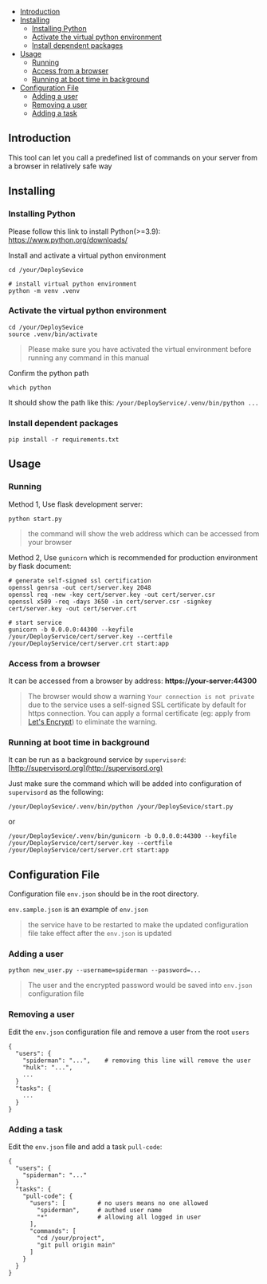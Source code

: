 

<!-- toc -->

- [Introduction](#introduction)
- [Installing](#installing)
  * [Installing Python](#installing-python)
  * [Activate the virtual python environment](#activate-the-virtual-python-environment)
  * [Install dependent packages](#install-dependent-packages)
- [Usage](#usage)
  * [Running](#running)
  * [Access from a browser](#access-from-a-browser)
  * [Running at boot time in background](#running-at-boot-time-in-background)
- [Configuration File](#configuration-file)
  * [Adding a user](#adding-a-user)
  * [Removing a user](#removing-a-user)
  * [Adding a task](#adding-a-task)

<!-- tocstop -->

## Introduction

This tool can let you call a predefined list of commands on your server from a browser in relatively safe way

## Installing

### Installing Python

Please follow this link to install Python(>=3.9): https://www.python.org/downloads/

Install and activate a virtual python environment
```
cd /your/DeploySevice

# install virtual python environment
python -m venv .venv
```

### Activate the virtual python environment

```
cd /your/DeploySevice
source .venv/bin/activate
```

> Please make sure you have activated the virtual environment before running any command in this manual

Confirm the python path

`which python`

It should show the path like this: `/your/DeployService/.venv/bin/python ...`

### Install dependent packages

```
pip install -r requirements.txt
```

## Usage

### Running

Method 1, Use flask development server:

```
python start.py
```

> the command will show the web address which can be accessed from your browser

Method 2, Use `gunicorn` which is recommended for production environment by flask document:

```
# generate self-signed ssl certification
openssl genrsa -out cert/server.key 2048
openssl req -new -key cert/server.key -out cert/server.csr
openssl x509 -req -days 3650 -in cert/server.csr -signkey cert/server.key -out cert/server.crt

# start service
gunicorn -b 0.0.0.0:44300 --keyfile /your/DeployService/cert/server.key --certfile /your/DeployService/cert/server.crt start:app
```

### Access from a browser

It can be accessed from a browser by address: **https://your-server:44300**

> The browser would show a warning `Your connection is not private` due to the service uses a self-signed SSL certificate by default for https connection.
> You can apply a formal certificate (eg: apply from [Let's Encrypt](https://letsencrypt.org)) to eliminate the warning.

### Running at boot time in background

It can be run as a background service by `supervisord`:
[http://supervisord.org](http://supervisord.org)

Just make sure the command which will be added into configuration of `supervisord` as the following:
 
```
/your/DeploySevice/.venv/bin/python /your/DeploySevice/start.py
```
or
```
/your/DeploySevice/.venv/bin/gunicorn -b 0.0.0.0:44300 --keyfile /your/DeployService/cert/server.key --certfile /your/DeployService/cert/server.crt start:app
```

## Configuration File

Configuration file `env.json` should be in the root directory. 

`env.sample.json` is an example of `env.json`

> the service have to be restarted to make the updated configuration file take effect after the `env.json` is updated


### Adding a user

```
python new_user.py --username=spiderman --password=...
```

> The user and the encrypted password would be saved into `env.json` configuration file 

### Removing a user

Edit the `env.json` configuration file and remove a user from the root `users`

```
{
  "users": {
    "spiderman": "...",    # removing this line will remove the user 
    "hulk": "...",
    ...
  }
  "tasks": {
    ...
  }
}
```

### Adding a task

Edit the `env.json` file and add a task `pull-code`:

```
{
  "users": {
    "spiderman": "..."
  }
  "tasks": {
    "pull-code": {
      "users": [         # no users means no one allowed
        "spiderman",     # authed user name
        "*"              # allowing all logged in user
      ],
      "commands": [
        "cd /your/project",
        "git pull origin main"
      ]
    }
  }
}
```

